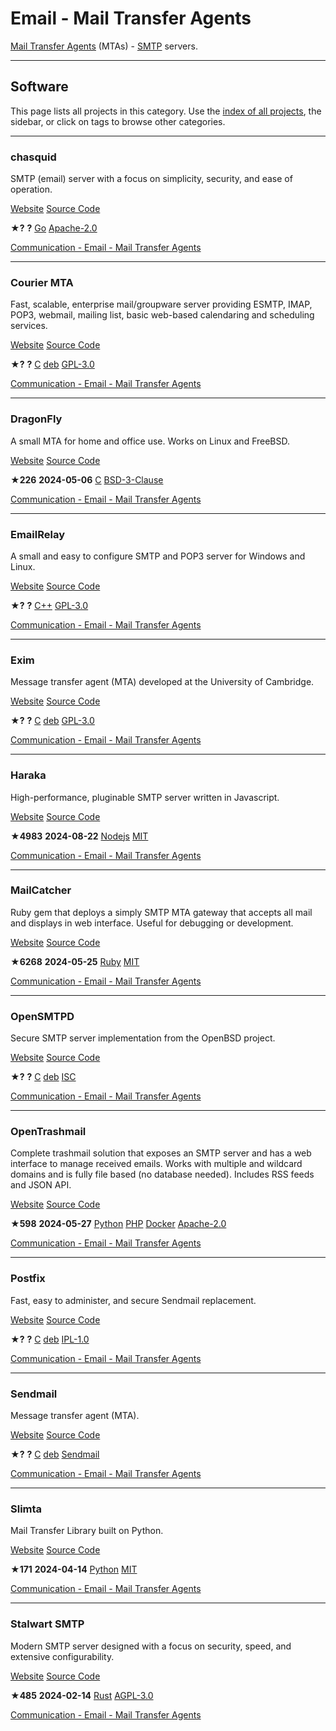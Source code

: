 # Email - Mail Transfer Agents

[Mail Transfer Agents](https://en.wikipedia.org/wiki/Message_transfer_agent) (MTAs) - [SMTP](https://en.wikipedia.org/wiki/Simple_Mail_Transfer_Protocol) servers.

---

## Software

This page lists all projects in this category. Use the [index of all projects](https://awesome-selfhosted.net/index.html), the sidebar, or click on  tags to browse other categories.

---

### chasquid

SMTP (email) server with a focus on simplicity, security, and ease of operation.

[ Website](https://blitiri.com.ar/p/chasquid/) [ Source Code](https://blitiri.com.ar/git/r/chasquid/)

**★?**  **?** [ Go](https://awesome-selfhosted.net/platforms/go.html) [ Apache-2.0](https://awesome-selfhosted.net/index.html#list-of-licenses)

[ Communication - Email - Mail Transfer Agents](https://awesome-selfhosted.net/tags/communication---email---mail-transfer-agents.html)

---

### Courier MTA

Fast, scalable, enterprise mail/groupware server providing ESMTP, IMAP, POP3, webmail, mailing list, basic web-based calendaring and scheduling services.

[ Website](https://www.courier-mta.org/) [ Source Code](https://www.courier-mta.org/repo.html)

**★?**  **?** [ C](https://awesome-selfhosted.net/platforms/c.html) [ deb](https://awesome-selfhosted.net/platforms/deb.html) [ GPL-3.0](https://awesome-selfhosted.net/index.html#list-of-licenses)

[ Communication - Email - Mail Transfer Agents](https://awesome-selfhosted.net/tags/communication---email---mail-transfer-agents.html)

---

### DragonFly

A small MTA for home and office use. Works on Linux and FreeBSD.

[ Website](https://github.com/corecode/dma) [ Source Code](https://github.com/corecode/dma)

**★226**  **2024-05-06** [ C](https://awesome-selfhosted.net/platforms/c.html) [ BSD-3-Clause](https://awesome-selfhosted.net/index.html#list-of-licenses)

[ Communication - Email - Mail Transfer Agents](https://awesome-selfhosted.net/tags/communication---email---mail-transfer-agents.html)

---

### EmailRelay

A small and easy to configure SMTP and POP3 server for Windows and Linux.

[ Website](https://emailrelay.sourceforge.net/) [ Source Code](https://sourceforge.net/p/emailrelay/code/HEAD/tree/)

**★?**  **?** [ C++](https://awesome-selfhosted.net/platforms/c%2B%2B.html) [ GPL-3.0](https://awesome-selfhosted.net/index.html#list-of-licenses)

[ Communication - Email - Mail Transfer Agents](https://awesome-selfhosted.net/tags/communication---email---mail-transfer-agents.html)

---

### Exim

Message transfer agent (MTA) developed at the University of Cambridge.

[ Website](https://www.exim.org/) [ Source Code](https://git.exim.org/exim.git)

**★?**  **?** [ C](https://awesome-selfhosted.net/platforms/c.html) [ deb](https://awesome-selfhosted.net/platforms/deb.html) [ GPL-3.0](https://awesome-selfhosted.net/index.html#list-of-licenses)

[ Communication - Email - Mail Transfer Agents](https://awesome-selfhosted.net/tags/communication---email---mail-transfer-agents.html)

---

### Haraka

High-performance, pluginable SMTP server written in Javascript.

[ Website](https://haraka.github.io/) [ Source Code](https://github.com/haraka/Haraka)

**★4983**  **2024-08-22** [ Nodejs](https://awesome-selfhosted.net/platforms/nodejs.html) [ MIT](https://awesome-selfhosted.net/index.html#list-of-licenses)

[ Communication - Email - Mail Transfer Agents](https://awesome-selfhosted.net/tags/communication---email---mail-transfer-agents.html)

---

### MailCatcher

Ruby gem that deploys a simply SMTP MTA gateway that accepts all mail and displays in web interface. Useful for debugging or development.

[ Website](https://mailcatcher.me/) [ Source Code](https://github.com/sj26/mailcatcher)

**★6268**  **2024-05-25** [ Ruby](https://awesome-selfhosted.net/platforms/ruby.html) [ MIT](https://awesome-selfhosted.net/index.html#list-of-licenses)

[ Communication - Email - Mail Transfer Agents](https://awesome-selfhosted.net/tags/communication---email---mail-transfer-agents.html)

---

### OpenSMTPD

Secure SMTP server implementation from the OpenBSD project.

[ Website](https://opensmtpd.org/) [ Source Code](https://cvsweb.openbsd.org/cgi-bin/cvsweb/src/usr.sbin/smtpd/)

**★?**  **?** [ C](https://awesome-selfhosted.net/platforms/c.html) [ deb](https://awesome-selfhosted.net/platforms/deb.html) [ ISC](https://awesome-selfhosted.net/index.html#list-of-licenses)

[ Communication - Email - Mail Transfer Agents](https://awesome-selfhosted.net/tags/communication---email---mail-transfer-agents.html)

---

### OpenTrashmail

Complete trashmail solution that exposes an SMTP server and has a web interface to manage received emails. Works with multiple and wildcard domains and is fully file based (no database needed). Includes RSS feeds and JSON API.

[ Website](https://github.com/HaschekSolutions/opentrashmail) [ Source Code](https://github.com/HaschekSolutions/opentrashmail)

**★598**  **2024-05-27** [ Python](https://awesome-selfhosted.net/platforms/python.html) [ PHP](https://awesome-selfhosted.net/platforms/php.html) [ Docker](https://awesome-selfhosted.net/platforms/docker.html) [ Apache-2.0](https://awesome-selfhosted.net/index.html#list-of-licenses)

[ Communication - Email - Mail Transfer Agents](https://awesome-selfhosted.net/tags/communication---email---mail-transfer-agents.html)

---

### Postfix

Fast, easy to administer, and secure Sendmail replacement.

[ Website](http://www.postfix.org/) [ Source Code](http://www.postfix.org/)

**★?**  **?** [ C](https://awesome-selfhosted.net/platforms/c.html) [ deb](https://awesome-selfhosted.net/platforms/deb.html) [ IPL-1.0](https://awesome-selfhosted.net/index.html#list-of-licenses)

[ Communication - Email - Mail Transfer Agents](https://awesome-selfhosted.net/tags/communication---email---mail-transfer-agents.html)

---

### Sendmail

Message transfer agent (MTA).

[ Website](https://www.proofpoint.com/us/products/email-protection/open-source-email-solution) [ Source Code](https://www.proofpoint.com/us/products/email-protection/open-source-email-solution)

**★?**  **?** [ C](https://awesome-selfhosted.net/platforms/c.html) [ deb](https://awesome-selfhosted.net/platforms/deb.html) [ Sendmail](https://awesome-selfhosted.net/index.html#list-of-licenses)

[ Communication - Email - Mail Transfer Agents](https://awesome-selfhosted.net/tags/communication---email---mail-transfer-agents.html)

---

### Slimta

Mail Transfer Library built on Python.

[ Website](https://slimta.github.io/) [ Source Code](https://github.com/slimta/python-slimta)

**★171**  **2024-04-14** [ Python](https://awesome-selfhosted.net/platforms/python.html) [ MIT](https://awesome-selfhosted.net/index.html#list-of-licenses)

[ Communication - Email - Mail Transfer Agents](https://awesome-selfhosted.net/tags/communication---email---mail-transfer-agents.html)

---

### Stalwart SMTP

Modern SMTP server designed with a focus on security, speed, and extensive configurability.

[ Website](https://stalw.art/docs/smtp/overview) [ Source Code](https://github.com/stalwartlabs/smtp-server)

**★485**  **2024-02-14** [ Rust](https://awesome-selfhosted.net/platforms/rust.html) [ AGPL-3.0](https://awesome-selfhosted.net/index.html#list-of-licenses)

[ Communication - Email - Mail Transfer Agents](https://awesome-selfhosted.net/tags/communication---email---mail-transfer-agents.html)
